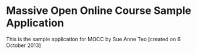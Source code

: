 # Massive Open Online Course Sample Application

This is the sample application for MOCC by Sue Anne Teo [created on 6 October 2013]